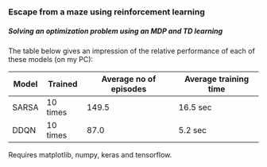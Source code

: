 ### Escape from a maze using reinforcement learning

##### Solving an optimization problem using an MDP and TD learning

The table below gives an impression of the relative performance of each of these models (on my PC):

| Model | Trained | Average no of episodes | Average training time |
| --- | --- | --- | --- | 
| SARSA | 10 times | 149.5 | 16.5 sec |
| DDQN  | 10 times | 87.0 | 5.2 sec |

Requires matplotlib, numpy, keras and tensorflow.
